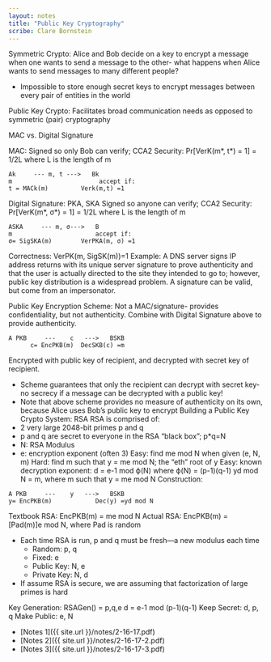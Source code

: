 ```yaml
---
layout: notes
title: "Public Key Cryptography"
scribe: Clare Bornstein
---
```


Symmetric Crypto: Alice and Bob decide on a key to encrypt a message when one wants to send a message to the other- what happens when Alice wants to send messages to many different people? 
* Impossible to store enough secret keys to encrypt messages between every pair of entities in the world

Public Key Crypto: Facilitates broad communication needs as opposed to symmetric (pair) cryptography

MAC vs. Digital Signature

MAC: Signed so only Bob can verify; 
CCA2 Security: Pr[VerK(m*,  t*) = 1] = 1/2L where L is the length of m

```
Ak     --- m, t --->   Bk
m		                 accept if:
t = MACk(m)	        Verk(m,t) =1
```

Digital Signature: PKA, SKA Signed so anyone can verify; 
CCA2 Security: Pr[VerK(m*,  σ*) = 1] = 1/2L where L is the length of m

```
ASKA     --- m, σ--->   B
m		                accept if:
σ= SigSKA(m)	    VerPKA(m, σ) =1
```

Correctness: VerPK(m, SigSK(m))=1
Example: A DNS server signs IP address returns with its unique server signature to prove authenticity and that the user is actually directed to the site they intended to go to; however, public key distribution is a widespread problem. A signature can be valid, but come from an impersonator.

Public Key Encryption Scheme: Not a MAC/signature- provides confidentiality, but not authenticity. Combine with Digital Signature above to provide authenticity.

```
A PKB     ---    c   --->   BSKB		
      c= EncPKB(m)	DecSKB(c) =m
```

Encrypted with public key of recipient, and decrypted with secret key of recipient. 
* Scheme guarantees that only the recipient can decrypt with secret key- no secrecy if a message can be decrypted with a public key!
* Note that above scheme provides no measure of authenticity on its own, because Alice uses Bob’s public key to encrypt
Building a Public Key Crypto System: RSA
RSA is comprised of:
* 2 very large 2048-bit primes p and q
* p and q are secret to everyone in the RSA “black box”; p*q=N
* N: RSA Modulus
* e: encryption exponent (often 3) 
Easy: find me mod N when given (e, N, m)
Hard: find m such that y = me mod N; the “eth” root of y
Easy: known decryption exponent: d = e-1 mod ϕ(N) where ϕ(N) = (p-1)(q-1)
	yd mod N = m, where m such that y = me mod N
Construction:
```
A PKB     ---    y   --->   BSKB		
y= EncPKB(m)	        Dec(y) =yd mod N
```
Textbook RSA: EncPKB(m) = me mod N
Actual RSA: EncPKB(m) = [Pad(m)]e mod N, where Pad is random

* Each time RSA is run, p and q must be fresh—a new modulus each time
  * Random: p, q
  * Fixed: e
  * Public Key: N, e
  * Private Key: N, d
* If assume RSA is secure, we are assuming that factorization of large primes is hard

Key Generation: 
RSAGen() = p,q,e
d = e-1 mod (p-1)(q-1)
Keep Secret: d, p, q
Make Public: e, N


* [Notes 1]({{ site.url }}/notes/2-16-17.pdf)
* [Notes 2]({{ site.url }}/notes/2-16-17-2.pdf)
* [Notes 3]({{ site.url }}/notes/2-16-17-3.pdf)
